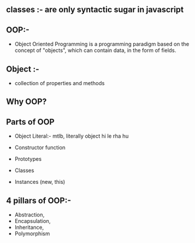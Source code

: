 ## classes :- are only syntactic sugar in javascript

## OOP:-
- Object Oriented Programming is a programming paradigm based on the concept of "objects", which can contain data, in the form of fields.

## Object :-
- collection of properties and methods

## Why OOP?

## Parts of OOP
- Object Literal:- mtlb, literally object hi le rha hu


- Constructor function
- Prototypes
- Classes
- Instances (new, this)



## 4 pillars of OOP:-
- Abstraction,
- Encapsulation, 
- Inheritance,
- Polymorphism
   